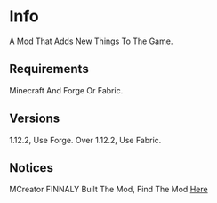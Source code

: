 # Info
A Mod That Adds New Things To The Game.
## Requirements
Minecraft And Forge Or Fabric.
## Versions
1.12.2, Use Forge. Over 1.12.2, Use Fabric.
## Notices
MCreator FINNALY Built The Mod, Find The Mod [Here](https://github.com/GreenIsLess/TheSwordModMC/tree/Releases/releases)
